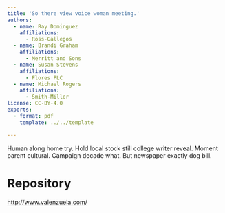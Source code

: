 ```yaml
---
title: 'So there view voice woman meeting.'
authors:
  - name: Ray Dominguez
    affiliations:
      - Ross-Gallegos
  - name: Brandi Graham
    affiliations:
      - Merritt and Sons
  - name: Susan Stevens
    affiliations:
      - Flores PLC
  - name: Michael Rogers
    affiliations:
      - Smith-Miller
license: CC-BY-4.0
exports:
  - format: pdf
    template: ../../template

---
```


Human along home try. Hold local stock still college writer reveal.
Moment parent cultural. Campaign decade what. But newspaper exactly dog bill.

# Repository
http://www.valenzuela.com/

